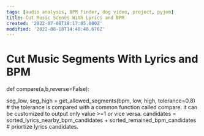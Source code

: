 ```yaml
---
tags: [audio analysis, BPM finder, dog video, project, pyjom]
title: Cut Music Scenes With Lyrics and BPM
created: '2022-07-08T18:17:05.000Z'
modified: '2022-08-18T14:40:48.676Z'
---
```


# Cut Music Segments With Lyrics and BPM

def compare(a,b,reverse=False):


seg_low, seg_high = get_allowed_segments(bpm, low, high, tolerance=0.8) # the tolerance is compared with a common function called compare. it can be customized to output only value >=1 or vice versa.
candidates = sorted_lyrics_nearby_bpm_candidates + sorted_remained_bpm_candidates # priortize lyrics candidates.
